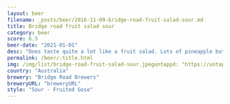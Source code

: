 ```yaml
---
layout: beer
filename: _posts/beer/2016-11-09-bridge-road-fruit-salad-sour.md
title: Bridge road fruit salad sour
category: beer
score: 6.5
beer-date: "2021-01-01"
desc: "Does taste quite a lot like a fruit salad. Lots of pineapple but it’s a little artificial. Delivers on what it says"
permalink: /beer/:title.html
img: /img/list/bridge-road-fruit-salad-sour.jpeguntappd: "https://untappd.com/b/bridge-road-brewers-fruit-salad-sour/3966933"
country: "Australia"
brewery: "Bridge Road Brewers"
breweryURL: "breweryURL"
style: "Sour - Fruited Gose"
---
```

